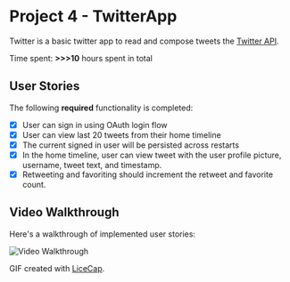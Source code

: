 # Project 4 - TwitterApp

Twitter is a basic twitter app to read and compose tweets the [Twitter API](https://apps.twitter.com/).

Time spent: **>>>10** hours spent in total

## User Stories

The following **required** functionality is completed:

- [x] User can sign in using OAuth login flow
- [x] User can view last 20 tweets from their home timeline
- [x] The current signed in user will be persisted across restarts
- [x] In the home timeline, user can view tweet with the user profile picture, username, tweet text, and timestamp.
- [x] Retweeting and favoriting should increment the retweet and favorite count.

## Video Walkthrough 

Here's a walkthrough of implemented user stories:

<img src='http://i.imgur.com/H1iCD5x.gif' title='Video Walkthrough' width='' alt='Video Walkthrough' />

GIF created with [LiceCap](http://www.cockos.com/licecap/).


